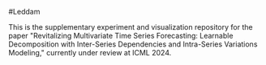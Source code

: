 #Leddam

This is the supplementary experiment and visualization repository for the paper "Revitalizing Multivariate Time Series Forecasting: Learnable Decomposition with Inter-Series Dependencies and Intra-Series Variations Modeling," currently under review at ICML 2024.
